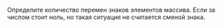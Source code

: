 Определите количество перемен знаков элементов массива. 
Если за числом стоит ноль, но такая ситуация не считается сменой знака.
